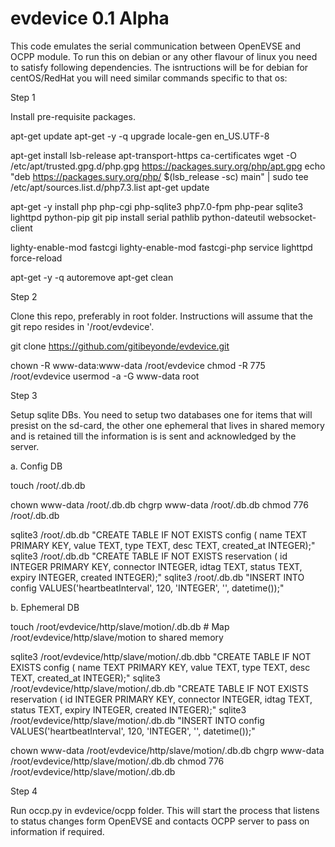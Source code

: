 # evdevice 0.1 Alpha

This code emulates the serial communication between OpenEVSE and OCPP module. To run this on debian or any other flavour of linux you need to satisfy following dependencies. The isntructions will be for debian for centOS/RedHat you will need similar commands specific to that os:


Step 1

Install pre-requisite packages.

apt-get update
apt-get -y -q upgrade
locale-gen en_US.UTF-8

apt-get install lsb-release apt-transport-https ca-certificates
wget -O /etc/apt/trusted.gpg.d/php.gpg https://packages.sury.org/php/apt.gpg
echo "deb https://packages.sury.org/php/ $(lsb_release -sc) main" | sudo tee /etc/apt/sources.list.d/php7.3.list
apt-get update
	
apt-get -y install php php-cgi php-sqlite3 php7.0-fpm php-pear sqlite3 lighttpd python-pip git
pip install serial pathlib python-dateutil websocket-client

lighty-enable-mod fastcgi
lighty-enable-mod fastcgi-php
service lighttpd force-reload

apt-get -y -q autoremove
apt-get clean

Step 2

Clone this repo, preferably in root folder. Instructions will assume that the git repo resides in '/root/evdevice'.

git clone https://github.com/gitibeyonde/evdevice.git

chown -R www-data:www-data /root/evdevice
chmod -R 775 /root/evdevice
usermod -a -G www-data root


Step 3

Setup sqlite DBs. You need to setup two databases one for items that will presist on the sd-card, the other one ephemeral that lives in shared memory and is retained till the information is is sent and acknowledged by the server.

a. Config DB

touch /root/.db.db

chown www-data /root/.db.db
chgrp www-data /root/.db.db
chmod 776 /root/.db.db

sqlite3 /root/.db.db "CREATE TABLE IF NOT EXISTS config ( name TEXT PRIMARY KEY, value TEXT, type TEXT, desc TEXT, created_at INTEGER);"
sqlite3 /root/.db.db "CREATE TABLE IF NOT EXISTS reservation ( id INTEGER PRIMARY KEY, connector INTEGER, idtag TEXT, status TEXT, expiry INTEGER, created INTEGER);"
sqlite3 /root/.db.db "INSERT INTO config VALUES('heartbeatInterval', 120, 'INTEGER', '', datetime());"


b. Ephemeral DB

touch /root/evdevice/http/slave/motion/.db.db  # Map /root/evdevice/http/slave/motion to shared memory

sqlite3 /root/evdevice/http/slave/motion/.db.dbb "CREATE TABLE IF NOT EXISTS config ( name TEXT PRIMARY KEY, value TEXT, type TEXT, desc TEXT, created_at INTEGER);"
sqlite3 /root/evdevice/http/slave/motion/.db.db "CREATE TABLE IF NOT EXISTS reservation ( id INTEGER PRIMARY KEY, connector INTEGER, idtag TEXT, status TEXT, expiry INTEGER, created INTEGER);"
sqlite3 /root/evdevice/http/slave/motion/.db.db "INSERT INTO config VALUES('heartbeatInterval', 120, 'INTEGER', '', datetime());"

chown www-data /root/evdevice/http/slave/motion/.db.db
chgrp www-data /root/evdevice/http/slave/motion/.db.db
chmod 776 /root/evdevice/http/slave/motion/.db.db


Step 4

Run occp.py in evdevice/ocpp folder. This will start the process that listens to status changes form OpenEVSE and contacts OCPP server to pass on information if required.
